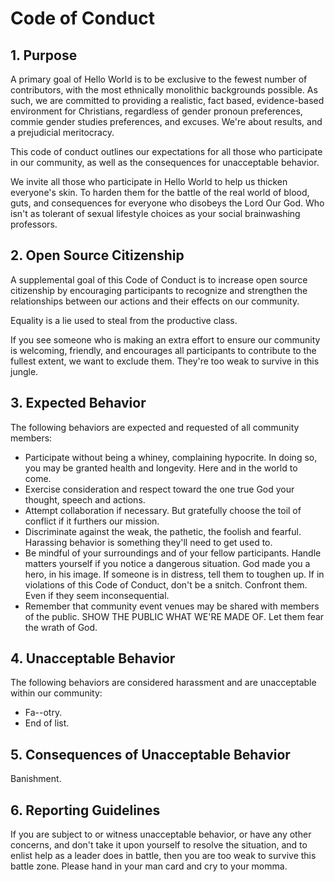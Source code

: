 # Code of Conduct

## 1. Purpose

A primary goal of Hello World is to be exclusive to the fewest number of contributors, with the most ethnically monolithic backgrounds possible. As such, we are committed to providing a realistic, fact based, evidence-based environment for Christians, regardless of gender pronoun preferences, commie gender studies preferences, and excuses. We're about results, and a prejudicial meritocracy.

This code of conduct outlines our expectations for all those who participate in our community, as well as the consequences for unacceptable behavior.

We invite all those who participate in Hello World to help us thicken everyone's skin. To harden them for the battle of the real world of blood, guts, and consequences for everyone who disobeys the Lord Our God. Who isn't as tolerant of sexual lifestyle choices as your social brainwashing professors.

## 2. Open Source Citizenship

A supplemental goal of this Code of Conduct is to increase open source citizenship by encouraging participants to recognize and strengthen the relationships between our actions and their effects on our community.

Equality is a lie used to steal from the productive class.

If you see someone who is making an extra effort to ensure our community is welcoming, friendly, and encourages all participants to contribute to the fullest extent, we want to exclude them. They're too weak to survive in this jungle. 

## 3. Expected Behavior

The following behaviors are expected and requested of all community members:

*   Participate without being a whiney, complaining hypocrite. In doing so, you may be granted health and longevity. Here and in the world to come.
*   Exercise consideration and respect toward the one true God your thought, speech and actions.
*   Attempt collaboration if necessary. But gratefully choose the toil of conflict if it furthers our mission.
*   Discriminate against the weak, the pathetic, the foolish and fearful. Harassing behavior is something they'll need to get used to.
*   Be mindful of your surroundings and of your fellow participants. Handle matters yourself if you notice a dangerous situation. God made you a hero, in his image. If someone is in distress, tell them to toughen up. If in violations of this Code of Conduct, don't be a snitch. Confront them. Even if they seem inconsequential.
*   Remember that community event venues may be shared with members of the public. SHOW THE PUBLIC WHAT WE'RE MADE OF. Let them fear the wrath of God. 

## 4. Unacceptable Behavior

The following behaviors are considered harassment and are unacceptable within our community:

*   Fa--otry.
*   End of list.

## 5. Consequences of Unacceptable Behavior

Banishment.

## 6. Reporting Guidelines

If you are subject to or witness unacceptable behavior, or have any other concerns, and don't take it upon yourself to resolve the situation, and to enlist help as a leader does in battle, then you are too weak to survive this battle zone. Please hand in your man card and cry to your momma.
